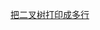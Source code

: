 
[把二叉树打印成多行](https://github.com/yananma/python_web/blob/main/%E5%89%91%E6%8C%87%20offer/%E9%9D%A2%E8%AF%95%E9%A2%9832%EF%BC%9A(%E7%AC%AC%E4%BA%8C%E7%89%88)%E6%8A%8A%E4%BA%8C%E5%8F%89%E6%A0%91%E6%89%93%E5%8D%B0%E6%88%90%E5%A4%9A%E8%A1%8C.md)
